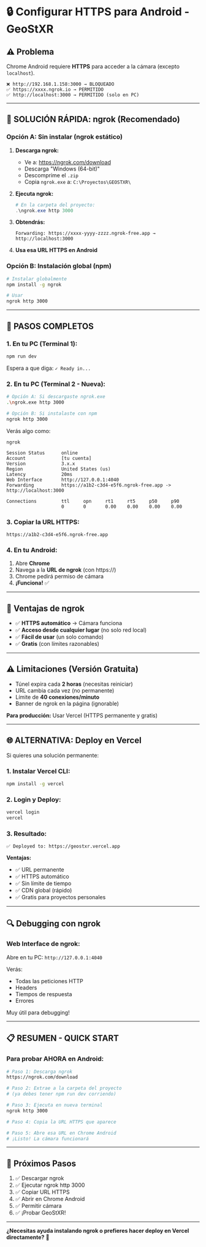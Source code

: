 # 🔒 Configurar HTTPS para Android - GeoStXR

## ⚠️ Problema

Chrome Android requiere **HTTPS** para acceder a la cámara (excepto `localhost`).

```
❌ http://192.168.1.158:3000 → BLOQUEADO
✅ https://xxxx.ngrok.io → PERMITIDO
✅ http://localhost:3000 → PERMITIDO (solo en PC)
```

---

## 🚀 SOLUCIÓN RÁPIDA: ngrok (Recomendado)

### **Opción A: Sin instalar (ngrok estático)**

1. **Descarga ngrok:**
   - Ve a: https://ngrok.com/download
   - Descarga "Windows (64-bit)"
   - Descomprime el `.zip`
   - Copia `ngrok.exe` a: `C:\Proyectos\GEOSTXR\`

2. **Ejecuta ngrok:**
   ```powershell
   # En la carpeta del proyecto:
   .\ngrok.exe http 3000
   ```

3. **Obtendrás:**
   ```
   Forwarding: https://xxxx-yyyy-zzzz.ngrok-free.app → http://localhost:3000
   ```

4. **Usa esa URL HTTPS en Android**

### **Opción B: Instalación global (npm)**

```bash
# Instalar globalmente
npm install -g ngrok

# Usar
ngrok http 3000
```

---

## 📱 PASOS COMPLETOS

### **1. En tu PC (Terminal 1):**

```bash
npm run dev
```

Espera a que diga: `✓ Ready in...`

### **2. En tu PC (Terminal 2 - Nueva):**

```bash
# Opción A: Si descargaste ngrok.exe
.\ngrok.exe http 3000

# Opción B: Si instalaste con npm
ngrok http 3000
```

Verás algo como:

```
ngrok                                                                           

Session Status      online                                                      
Account             [tu cuenta]                                                 
Version             3.x.x                                                       
Region              United States (us)                                          
Latency             20ms                                                        
Web Interface       http://127.0.0.1:4040                                       
Forwarding          https://a1b2-c3d4-e5f6.ngrok-free.app -> http://localhost:3000

Connections         ttl     opn     rt1     rt5     p50     p90                 
                    0       0       0.00    0.00    0.00    0.00
```

### **3. Copiar la URL HTTPS:**

```
https://a1b2-c3d4-e5f6.ngrok-free.app
```

### **4. En tu Android:**

1. Abre **Chrome**
2. Navega a la **URL de ngrok** (con https://)
3. Chrome pedirá permiso de cámara
4. **¡Funciona!** ✅

---

## 🎯 Ventajas de ngrok

- ✅ **HTTPS automático** → Cámara funciona
- ✅ **Acceso desde cualquier lugar** (no solo red local)
- ✅ **Fácil de usar** (un solo comando)
- ✅ **Gratis** (con límites razonables)

---

## ⚠️ Limitaciones (Versión Gratuita)

- Túnel expira cada **2 horas** (necesitas reiniciar)
- URL cambia cada vez (no permanente)
- Límite de **40 conexiones/minuto**
- Banner de ngrok en la página (ignorable)

**Para producción:** Usar Vercel (HTTPS permanente y gratis)

---

## 🌐 ALTERNATIVA: Deploy en Vercel

Si quieres una solución permanente:

### **1. Instalar Vercel CLI:**
```bash
npm install -g vercel
```

### **2. Login y Deploy:**
```bash
vercel login
vercel
```

### **3. Resultado:**
```
✅ Deployed to: https://geostxr.vercel.app
```

**Ventajas:**
- ✅ URL permanente
- ✅ HTTPS automático
- ✅ Sin límite de tiempo
- ✅ CDN global (rápido)
- ✅ Gratis para proyectos personales

---

## 🔍 Debugging con ngrok

### **Web Interface de ngrok:**

Abre en tu PC: `http://127.0.0.1:4040`

Verás:
- Todas las peticiones HTTP
- Headers
- Tiempos de respuesta
- Errores

Muy útil para debugging!

---

## 📋 RESUMEN - QUICK START

### **Para probar AHORA en Android:**

```bash
# Paso 1: Descarga ngrok
https://ngrok.com/download

# Paso 2: Extrae a la carpeta del proyecto
# (ya debes tener npm run dev corriendo)

# Paso 3: Ejecuta en nueva terminal
ngrok http 3000

# Paso 4: Copia la URL HTTPS que aparece

# Paso 5: Abre esa URL en Chrome Android
# ¡Listo! La cámara funcionará
```

---

## 🎯 Próximos Pasos

1. ✅ Descargar ngrok
2. ✅ Ejecutar ngrok http 3000
3. ✅ Copiar URL HTTPS
4. ✅ Abrir en Chrome Android
5. ✅ Permitir cámara
6. ✅ ¡Probar GeoStXR!

---

**¿Necesitas ayuda instalando ngrok o prefieres hacer deploy en Vercel directamente?** 🚀

